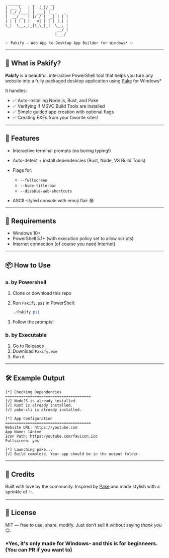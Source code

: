 ```
 ______     _    _  __       
| ___ \   | |  (_)/ _|      
| |_/ /_ _| | ___| |_ _   _
|  __/ _` | |/ / |  _| | | |
| | | (_| |   <| | | | |_| |
\_|  \__,_|_|\_\_|_|  \__, |
                       __/ |
                      |___/

✨ Pakify — Web App to Desktop App Builder for Windows* ✨
```

---

## 🧠 What is Pakify?

**Pakify** is a beautiful, interactive PowerShell tool that helps you turn any website into a fully packaged desktop application using [Pake](https://github.com/tw93/Pake) for Windows*

It handles:

* ✅ Auto-installing Node.js, Rust, and Pake
* ✅ Verifying if MSVC Build Tools are installed
* ✅ Simple guided app creation with optional flags
* ✅ Creating EXEs from your favorite sites!

---

## 🚀 Features

* Interactive terminal prompts (no boring typing!)
* Auto-detect + install dependencies (Rust, Node, VS Build Tools)
* Flags for:

  * `--fullscreen`
  * `--hide-title-bar`
  * `--disable-web-shortcuts`
* ASCII-styled console with emoji flair 😎

---

## 🔧 Requirements

* Windows 10+
* PowerShell 5.1+ (with execution policy set to allow scripts)
* Internet connection (of course you need Internet)

---

## 📦 How to Use

### a. by Powershell
1. Clone or download this repo
2. Run `Pakify.ps1` in PowerShell:

   ```powershell
   ./Pakify.ps1
   ```
3. Follow the prompts!
### b. by Executable
1. Go to [Releases](/releases)
2. Download `Pakify.exe`
3. Run it
---

## 🛠️ Example Output

```
[*] Checking Dependencies
======================================
[√] NodeJS is already installed.
[√] Rust is already installed.
[√] pake-cli is already installed.

[*] App Configuration
======================================
Website URL: https://youtube.com
App Name: 1Anime
Icon Path: https:/youtube.com/favicon.ico
Fullscreen: yes

[*] Launching pake...
[√] Build complete. Your app should be in the output folder.
```

---

## 💬 Credits

Built with love by the community.
Inspired by [Pake](https://github.com/tw93/Pake) and made stylish with a sprinkle of ✨.

---

## 📜 License

MIT — free to use, share, modify. Just don’t sell it without saying *thank you* 😌.

### *Yes, it's only made for Windows- and this is for beginneers. (You can PR if you want to)